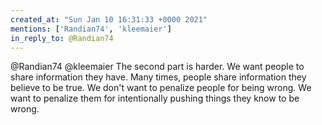 ```yaml
---
created_at: "Sun Jan 10 16:31:33 +0000 2021"
mentions: ['Randian74', 'kleemaier']
in_reply_to: @Randian74
---
```


@Randian74 @kleemaier The second part is harder. We want people to share information they have. Many times, people share information they believe to be true. We don't want to penalize people for being wrong. We want to penalize them for intentionally pushing things they know to be wrong.